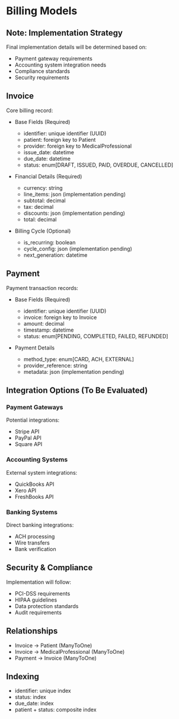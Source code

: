 # Billing Models

## Note: Implementation Strategy
Final implementation details will be determined based on:
- Payment gateway requirements
- Accounting system integration needs
- Compliance standards
- Security requirements

## Invoice
Core billing record:
- Base Fields (Required)
  - identifier: unique identifier (UUID)
  - patient: foreign key to Patient
  - provider: foreign key to MedicalProfessional
  - issue_date: datetime
  - due_date: datetime
  - status: enum[DRAFT, ISSUED, PAID, OVERDUE, CANCELLED]

- Financial Details (Required)
  - currency: string
  - line_items: json (implementation pending)
  - subtotal: decimal
  - tax: decimal
  - discounts: json (implementation pending)
  - total: decimal

- Billing Cycle (Optional)
  - is_recurring: boolean
  - cycle_config: json (implementation pending)
  - next_generation: datetime

## Payment
Payment transaction records:
- Base Fields (Required)
  - identifier: unique identifier (UUID)
  - invoice: foreign key to Invoice
  - amount: decimal
  - timestamp: datetime
  - status: enum[PENDING, COMPLETED, FAILED, REFUNDED]

- Payment Details
  - method_type: enum[CARD, ACH, EXTERNAL]
  - provider_reference: string
  - metadata: json (implementation pending)

## Integration Options (To Be Evaluated)

### Payment Gateways
Potential integrations:
- Stripe API
- PayPal API
- Square API

### Accounting Systems
External system integrations:
- QuickBooks API
- Xero API
- FreshBooks API

### Banking Systems
Direct banking integrations:
- ACH processing
- Wire transfers
- Bank verification

## Security & Compliance
Implementation will follow:
- PCI-DSS requirements
- HIPAA guidelines
- Data protection standards
- Audit requirements

## Relationships
- Invoice -> Patient (ManyToOne)
- Invoice -> MedicalProfessional (ManyToOne)
- Payment -> Invoice (ManyToOne)

## Indexing
- identifier: unique index
- status: index
- due_date: index
- patient + status: composite index
